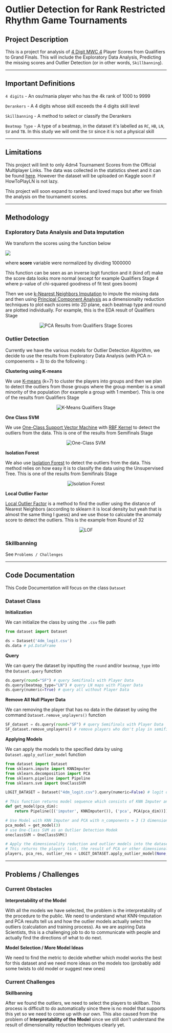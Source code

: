 # Outlier Detection for Rank Restricted Rhythm Game Tournaments

## Project Description

This is a project for analysis of [4 Digit MWC 4](https://osu.ppy.sh/wiki/en/Tournaments/4DM/4) Player Scores from Qualifiers to Grand Finals. This will include the Exploratory Data Analysis, Predicting the missing scores and Outlier Detection (or in other words, `Skillbanning`).

---

## Important Definitions

`4 digits` - An osu!mania player who has the 4k rank of 1000 to 9999

`Derankers` - A 4 digits whose skill exceeds the 4 digits skill level

`Skillbanning` - A method to select or classify the Derankers

`Beatmap Type` - A type of a beatmap, in the dataset it's labelled as `RC`, `HB`, `LN`, `SV` and `TB`. In this study we will omit the `SV` since it is not a physical skill

---

## Limitations

This project will limit to only 4dm4 Tournament Scores from the Official Multiplayer Links. The data was collected in the statistics sheet and it can be found [here](https://docs.google.com/spreadsheets/d/1ahkEH9dOcpeAWHYfpUOKo_0AjD_aIOYzmsa8fKfGBAs/edit?rm=minimal#gid=254546040). However the dataset will be uploaded on Kaggle soon if HowToPlayLN is not lazy.

This project will soon expand to ranked and loved maps but after we finish the analysis on the tournament scores.

---

## Methodology

### Exploratory Data Analysis and Data Imputation

We transform the scores using the function below

<img src="https://latex2png.com/pngs/c43dc4aebb0ef3a4cafcb81b7b82a4ea.png" /> 

where **score** variable were normalized by dividing 1000000

This function can be seen as an inverse logit function and it (kind of) make the score data looks more normal (except for example Qualifiers Stage 4 where p-value of chi-squared goodness of fit test goes boom)

Then we use [k-Nearest Neighbors Imputation](https://scikit-learn.org/stable/modules/generated/sklearn.impute.KNNImputer.html) to impute the missing data and then using [Principal Component Analysis](https://scikit-learn.org/stable/modules/generated/sklearn.decomposition.PCA.html) as a dimensionality reduction techniques to plot each scores into 2D plane, each beatmap type and round are plotted individually. For example, this is the EDA result of Qualifiers Stage
<div align="center">
<img src="https://cdn.discordapp.com/attachments/546525809440194560/973614398683881553/Q.png" alt="PCA Results from Qualifiers Stage Scores" />
</div>

### Outlier Detection

Currently we have the various models for Outlier Detection Algorithm, we decide to use the results from Exploratory Data Analysis (with PCA n-compoenents = 3) to do the following :

**Clustering using K-means**

We use [K-means](http://scikit-learn.org/stable/modules/generated/sklearn.cluster.KMeans.html) (k=7) to cluster the players into groups and then we plan to detect the outliers from those groups where the group member is a small minority of the population (for example a group with 1 member). This is one of the results from Qualifiers Stage

<div align="center">
<img src="https://cdn.discordapp.com/attachments/546525809440194560/973618310660911195/Q.png" alt="K-Means Qualifiers Stage" />
</div>

**One Class SVM**

We use [One-Class Support Vector Machine](https://scikit-learn.org/stable/modules/generated/sklearn.svm.OneClassSVM.html) with [RBF Kernel](https://towardsdatascience.com/svm-classifier-and-rbf-kernel-how-to-make-better-models-in-python-73bb4914af5b) to detect the outliers from the data. This is one of the results from Semifinals Stage

<div align="center">
<img src="https://cdn.discordapp.com/attachments/546525809440194560/973619336122097686/SF.png" alt="One-Class SVM" />
</div>

**Isolation Forest**

We also use [Isolation Forest](https://scikit-learn.org/stable/modules/generated/sklearn.ensemble.IsolationForest.html) to detect the outliers from the data. This method relies on how easy it is to classify the data using the Unsupervised Tree. This is one of the results from Semifinals Stage

<div align="center">
<img src="https://cdn.discordapp.com/attachments/546525809440194560/973621954013716581/SF.png" alt="Isolation Forest" />
</div>

**Local Outlier Factor**

[Local Outlier Factor](https://scikit-learn.org/stable/modules/generated/sklearn.neighbors.LocalOutlierFactor.html) is a method to find the outlier using the distance of Nearest Neighbors (according to sklearn it is local density but yeah that is almost the same thing I guess) and we use those to calculate the anomaly score to detect the outliers. This is the example from Round of 32

<div align="center">
<img src="https://cdn.discordapp.com/attachments/546525809440194560/973623292344795196/RO32.png" alt="LOF" />
</div>

### Skillbanning

See `Problems / Challenges`

---

## Code Documentation

This Code Documentation will focus on the class `Dataset`

### Dataset Class

**Initialization**

We can initialize the class by using the `.csv` file path

```python {all|2|1-6|9|all}
from dataset import Dataset

ds = Dataset('4dm_logit.csv')
ds.data # pd.DataFrame
```

**Query**

We can query the dataset by inputting the `round` and/or `beatmap_type` into the `Dataset.query` function

```python {all|2|1-6|9|all}
ds.query(round="SF") # query Semifinals with Player Data
ds.query(beatmap_type="LN") # query LN maps with Player Data
ds.query(numeric=True) # query all without Player Data
```

**Remove All Null Player Data**

We can removing the player that has no data in the dataset by using the command `Dataset.remove_unplayers()` function

```python {all|2|1-6|9|all}
SF_dataset = ds.query(round="SF") # query Semifinals with Player Data
SF_dataset.remove_unplayers() # remove players who don't play in semifinals out
```

**Applying Models**

We can apply the models to the specified data by using `Dataset.apply_outlier_model` function

```python {all|2|1-6|9|all}
from dataset import Dataset
from sklearn.impute import KNNImputer
from sklearn.decomposition import PCA
from sklearn.pipeline import Pipeline
from sklearn.svm import OneClassSVM

LOGIT_DATASET = Dataset("4dm_logit.csv").query(numeric=False) # logit dataset with player data

# This function returns model sequence which consists of KNN Imputer and PCA with the inputted pca_dim
def get_model(pca_dim):
    return Pipeline([('imputer', KNNImputer()), ('pca', PCA(pca_dim))])

# Use Model with KNN Imputer and PCA with n_components = 3 (3 dimensional)
pca_model = get_model(3)
# use One-Class SVM as an Outlier Detection Modek
oneclassSVM = OneClassSVM()

# Apply the dimensionality reduction and outlier models into the dataset
# This returns the players list, the result of PCA or other dimensionality reduction model and the classification result of unsupervised models
players, pca_res, outlier_res = LOGIT_DATASET.apply_outlier_model(None, "SF", pca_model, oneclassSVM)
```

---

## Problems / Challenges

### Current Obstacles

**Interpretability of the Model**

With all the models we have selected, the problem is the interpretability of the procedure to the public. We need to understand what KNN-Imputation and PCA results tell us and how the outlier models actually select the outliers (calculation and training process). As we are aspiring Data Scientists, this is a challenging job to do to communicate with people and actually find the directions of what to do next.

**Model Selection / More Model Ideas**

We need to find the metric to decide whether which model works the best for this dataset and we need more ideas on the models too (probably add some twists to old model or suggest new ones)

### Current Challenges

**Skillbanning**

After we found the outliers, we need to select the players to skillban. This process is difficult to do automatically since there is no model that supports this yet so we need to come up with our own. This also caused from the problem of **Interpretability of the Model** since we still don't understand the result of dimensionality reduction techniques clearly yet.